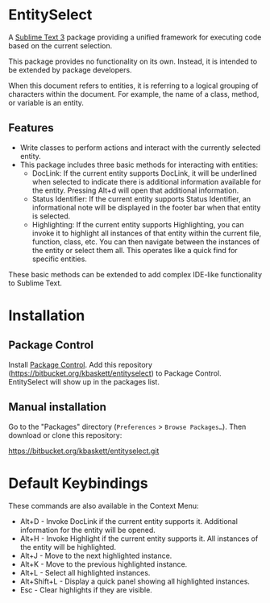 # EntitySelect

A [Sublime Text 3](http://www.sublimetext.com/) package providing a unified 
framework for executing code based on the current selection.

This package provides no functionality on its own. Instead, it is intended to 
be extended by package developers.

When this document refers to entities, it is referring to a logical grouping 
of characters within the document. For example, the name of a class, method,
or variable is an entity. 

## Features

*   Write classes to perform actions and interact with the currently selected
    entity.
*   This package includes three basic methods for interacting with entities:
    *   DocLink: If the current entity supports DocLink, it will be underlined 
        when selected to indicate there is additional information available 
        for the entity. Pressing Alt+d will open that additional information.
    *   Status Identifier: If the current entity supports Status Identifier, 
        an informational note will be displayed in the footer bar when that 
        entity is selected.
    *   Highlighting: If the current entity supports Highlighting, you can 
        invoke it to highlight all instances of that entity within the current 
        file, function, class, etc. You can then navigate between the 
        instances of the entity or select them all. This operates like a quick
        find for specific entities.

These basic methods can be extended to add complex IDE-like functionality to 
Sublime Text.

# Installation

## Package Control

Install [Package Control](http://wbond.net/sublime_packages/package_control). Add this repository (https://bitbucket.org/kbaskett/entityselect) to Package Control. EntitySelect will show up in the packages list.

## Manual installation

Go to the "Packages" directory (`Preferences` > `Browse Packages…`). Then download or clone this repository:

https://bitbucket.org/kbaskett/entityselect.git

# Default Keybindings
These commands are also available in the Context Menu:
  
*   Alt+D - Invoke DocLink if the current entity supports it. Additional 
    information for the entity will be opened.
*   Alt+H - Invoke Highlight if the current entity supports it. All instances 
    of the entity will be highlighted.
*   Alt+J - Move to the next highlighted instance.
*   Alt+K - Move to the previous highlighted instance.
*   Alt+L - Select all highlighted instances.
*   Alt+Shift+L - Display a quick panel showing all highlighted instances.
*   Esc - Clear highlights if they are visible.

